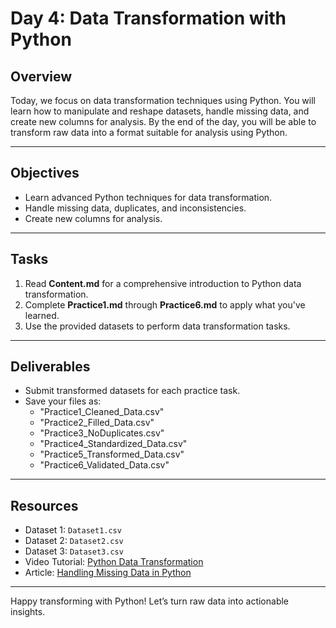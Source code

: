# Day 4: Data Transformation with Python

## Overview
Today, we focus on data transformation techniques using Python. You will learn how to manipulate and reshape datasets, handle missing data, and create new columns for analysis. By the end of the day, you will be able to transform raw data into a format suitable for analysis using Python.

---

## Objectives
- Learn advanced Python techniques for data transformation.
- Handle missing data, duplicates, and inconsistencies.
- Create new columns for analysis.

---

## Tasks
1. Read **Content.md** for a comprehensive introduction to Python data transformation.
2. Complete **Practice1.md** through **Practice6.md** to apply what you've learned.
3. Use the provided datasets to perform data transformation tasks.

---

## Deliverables
- Submit transformed datasets for each practice task.
- Save your files as:
  - "Practice1_Cleaned_Data.csv"
  - "Practice2_Filled_Data.csv"
  - "Practice3_NoDuplicates.csv"
  - "Practice4_Standardized_Data.csv"
  - "Practice5_Transformed_Data.csv"
  - "Practice6_Validated_Data.csv"

---

## Resources
- Dataset 1: `Dataset1.csv`
- Dataset 2: `Dataset2.csv`
- Dataset 3: `Dataset3.csv`
- Video Tutorial: [Python Data Transformation](https://www.youtube.com/results?search_query=python+data+transformation)
- Article: [Handling Missing Data in Python](https://realpython.com/python-data-cleaning-numpy-pandas/)

---

Happy transforming with Python! Let’s turn raw data into actionable insights.